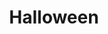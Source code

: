 ---
title: "Halloween"
year: 1978
rating: 2.5
stars: "★★½"
rewatched: false
permalink: "halloween-1978"
watched_on: 2024-09-08
---